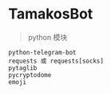 # TamakosBot

> python 模块

```
python-telegram-bot
requests 或 requests[socks]
pytaglib
pycryptodome
emoji
```

